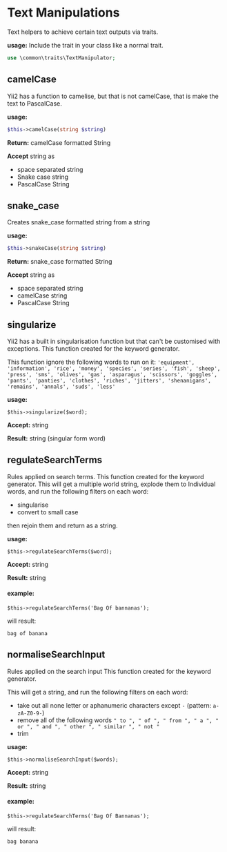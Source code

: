 # Text Manipulations

Text helpers to achieve certain text outputs via traits.

**usage:**
Include the trait in your class like a normal trait.
```PHP
use \common\traits\TextManipulator;
```


## camelCase
Yii2 has a function to camelise, but that is not camelCase, that is make the text to PascalCase.

**usage:**
```PHP
$this->camelCase(string $string)
```
**Return:** camelCase formatted String

**Accept** string as
* space separated string
* Snake case string
* PascalCase String




## snake_case
Creates snake_case formatted string from a string


**usage:**
```PHP
$this->snakeCase(string $string)
```
**Return:** snake_case formatted String

**Accept** string as
* space separated string
* camelCase string
* PascalCase String




## singularize

Yii2 has a built in singularisation function but that can't be customised with exceptions.
This function created for the keyword generator.

This function ignore the following words to run on it:
            `'equipment',
            'information',
            'rice',
            'money',
            'species',
            'series',
            'fish',
            'sheep',
            'press',
            'sms',
            'olives',
            'gas',
            'asparagus',
            'scissors',
            'goggles',
            'pants',
            'panties',
            'clothes',
            'riches',
            'jitters',
            'shenanigans',
            'remains',
            'annals',
            'suds',
            'less'`


**usage:**
```
$this->singularize($word);
```
**Accept:** string

**Result:** string (singular form word)



## regulateSearchTerms
Rules applied on search terms.
This function created for the keyword generator.
This will get a multiple world string, explode them to Individual words, and run the following filters on each word:
* singularise
* convert to small case

then rejoin them and return as a string.

**usage:**
```
$this->regulateSearchTerms($word);
```
**Accept:** string

**Result:** string

#### example:
```
$this->regulateSearchTerms('Bag Of bannanas');
```
will result:
```
bag of banana
```







## normaliseSearchInput
Rules applied on the search input
This function created for the keyword generator.

This will get a string, and run the following filters on each word:
* take out all none letter or aphanumeric characters except `-` (pattern: `a-zA-Z0-9-`)
* remove all of the following words `" to ", " of ", " from ", " a ", " or ", " and ", " other ", " similar ", " not "`
* trim

**usage:**
```
$this->normaliseSearchInput($words);
```
**Accept:** string

**Result:** string

#### example:
```
$this->regulateSearchTerms('Bag Of Bannanas');
```
will result:
```
bag banana
```